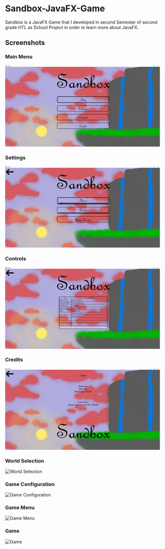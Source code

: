 # Sandbox-JavaFX-Game
Sandbox is a JavaFX Game that I developed in second Semester of second grade HTL as School Project in order to learn more about JavaFX.

## Screenshots
### Main Menu
<img src="https://github.com/LuckyForce/Sandbox-JavaFX-Game/blob/main/screenshots/main-menu.png" alt="Main Menu"></img>

### Settings
<img src="https://github.com/LuckyForce/Sandbox-JavaFX-Game/blob/main/screenshots/settings.png" alt="Settings"></img>

### Controls
<img src="https://github.com/LuckyForce/Sandbox-JavaFX-Game/blob/main/screenshots/controls.png" alt="Controls"></img>

### Credits
<img src="https://github.com/LuckyForce/Sandbox-JavaFX-Game/blob/main/screenshots/credits.png" alt="Credits"></img>

### World Selection
<img src="https://github.com/LuckyForce/Sandbox-JavaFX-Game/blob/main/screenshots/world-selection.png" alt="World Selection"></img>

### Game Configuration
<img src="https://github.com/LuckyForce/Sandbox-JavaFX-Game/blob/main/screenshots/game-configuration.png" alt="Game Configuration"></img>

### Game Menu
<img src="https://github.com/LuckyForce/Sandbox-JavaFX-Game/blob/main/screenshots/game-menu.png" alt="Game Menu"></img>

### Game
<img src="https://github.com/LuckyForce/Sandbox-JavaFX-Game/blob/main/screenshots/game.png" alt="Game"></img>
